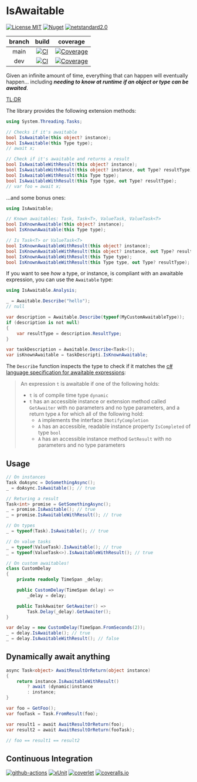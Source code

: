# IsAwaitable

[![License MIT](https://img.shields.io/badge/license-MIT-green)](LICENSE)
[![Nuget](https://img.shields.io/nuget/v/IsAwaitable)](https://www.nuget.org/packages/IsAwaitable)
[![netstandard2.0](https://img.shields.io/badge/netstandard-2.0-blue)](https://docs.microsoft.com/en-us/dotnet/standard/net-standard#net-implementation-support)

| branch | build | coverage |
|:------:|:-----:|:--------:|
| main   | [![CI](https://img.shields.io/github/workflow/status/tommasobertoni/IsAwaitable/CI/main)](https://github.com/tommasobertoni/IsAwaitable/actions?query=workflow%3ACI+branch%3Amain) | [![Coverage](https://img.shields.io/coveralls/github/tommasobertoni/IsAwaitable/main)](https://coveralls.io/github/tommasobertoni/IsAwaitable?branch=main) |
| dev    | [![CI](https://img.shields.io/github/workflow/status/tommasobertoni/IsAwaitable/CI/dev)](https://github.com/tommasobertoni/IsAwaitable/actions?query=workflow%3ACI+branch%3Adev) | [![Coverage](https://img.shields.io/coveralls/github/tommasobertoni/IsAwaitable/dev)](https://coveralls.io/github/tommasobertoni/IsAwaitable?branch=dev) |

Given an infinite amount of time, everything that can happen will eventually happen... including _**needing to know at runtime if an object or type can be awaited**_.

[TL;DR](#Usage)

The library provides the following extension methods:

```csharp
using System.Threading.Tasks;

// Checks if it's awaitable
bool IsAwaitable(this object? instance);
bool IsAwaitable(this Type type);
// await x;

// Check if it's awaitable and returns a result
bool IsAwaitableWithResult(this object? instance);
bool IsAwaitableWithResult(this object? instance, out Type? resultType);
bool IsAwaitableWithResult(this Type type);
bool IsAwaitableWithResult(this Type type, out Type? resultType);
// var foo = await x;
```
...and some bonus ones:
```csharp
using IsAwaitable;

// Known awaitables: Task, Task<T>, ValueTask, ValueTask<T>
bool IsKnownAwaitable(this object? instance);
bool IsKnownAwaitable(this Type type);

// Is Task<T> or ValueTask<T>
bool IsKnownAwaitableWithResult(this object? instance);
bool IsKnownAwaitableWithResult(this object? instance, out Type? resultType);
bool IsKnownAwaitableWithResult(this Type type);
bool IsKnownAwaitableWithResult(this Type type, out Type? resultType);
```
If you want to see _how_ a type, or instance, is compliant with an awaitable expression, you can use the `Awaitable` type:
```csharp
using IsAwaitable.Analysis;

_ = Awaitable.Describe("hello");
// null

var description = Awaitable.Describe(typeof(MyCustomAwaitableType));
if (description is not null)
{
    var resultType = description.ResultType;
}

var taskDescription = Awaitable.Describe<Task>();
var isKnownAwaitable = taskDescripti.IsKnownAwaitable;
```
The `Describe` function inspects the type to check if it matches the [c# language specification for awaitable expressions](https://docs.microsoft.com/en-us/dotnet/csharp/language-reference/language-specification/expressions#awaitable-expressions):

> An expression `t` is awaitable if one of the following holds:
> * `t` is of compile time type `dynamic`
> *  `t` has an accessible instance or extension method called `GetAwaiter` with no parameters and no type parameters, and a return type `A` for which all of the following hold:
>    * `A` implements the interface `INotifyCompletion`
>    * `A` has an accessible, readable instance property `IsCompleted` of type `bool`
>    * `A` has an accessible instance method `GetResult` with no parameters and no type parameters

## Usage

```csharp
// On instances
Task doAsync = DoSomethingAsync();
_ = doAsync.IsAwaitable(); // true

// Returing a result
Task<int> promise = GetSomethingAsync();
_ = promise.IsAwaitable(); // true
_ = promise.IsAwaitableWithResult(); // true

// On types
_ = typeof(Task).IsAwaitable(); // true

// On value tasks
_ = typeof(ValueTask).IsAwaitable(); // true
_ = typeof(ValueTask<>).IsAwaitableWithResult(); // true

// On custom awaitables!
class CustomDelay
{
    private readonly TimeSpan _delay;

    public CustomDelay(TimeSpan delay) =>
        _delay = delay;

    public TaskAwaiter GetAwaiter() =>
        Task.Delay(_delay).GetAwaiter();
}

var delay = new CustomDelay(TimeSpan.FromSeconds(2));
_ = delay.IsAwaitable(); // true
_ = delay.IsAwaitableWithResult(); // false
```

## Dynamically await anything
```csharp
async Task<object> AwaitResultOrReturn(object instance)
{
    return instance.IsAwaitableWithResult()
        ? await (dynamic)instance
        : instance;
}

var foo = GetFoo();
var fooTask = Task.FromResult(foo);

var result1 = await AwaitResultOrReturn(foo);
var result2 = await AwaitResultOrReturn(fooTask);

// foo == result1 == result2
```

## Continuous Integration

[![github-actions](https://img.shields.io/badge/using-GitHub%20Actions-2088FF)](https://github.com/features/actions)
[![xUnit](https://img.shields.io/badge/using-xUnit-512bd4)](https://xunit.net/)
[![coverlet](https://img.shields.io/badge/using-coverlet-512bd4)](https://github.com/coverlet-coverage/coverlet)
[![coveralls.io](https://img.shields.io/badge/using-coveralls.io-c05547)](https://coveralls.io/)
